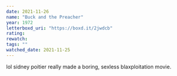 ```yaml
---
date: 2021-11-26
name: "Buck and the Preacher"
year: 1972
letterboxd_uri: "https://boxd.it/2jwdcb"
rating: 
rewatch: 
tags: ""
watched_date: 2021-11-25
---
```


lol sidney poitier really made a boring, sexless blaxploitation movie.
